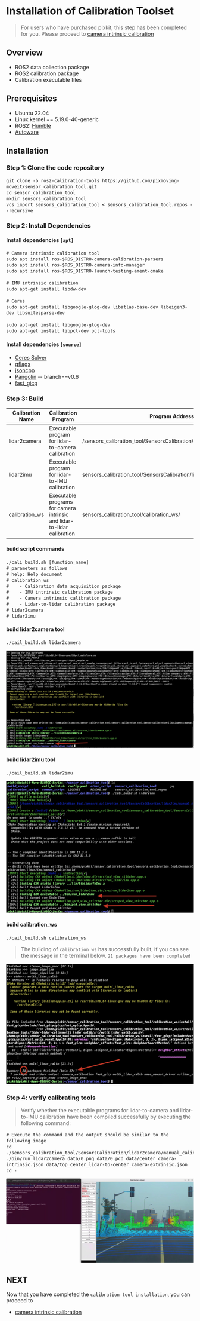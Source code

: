 # Installation of Calibration Toolset

> For users who have purchased pixkit, this step has been completed for you. Please proceed to [camera intrinsic calibration](./camera-intrisics-calibration.md)

## Overview
- ROS2 data collection package
- ROS2 calibration package
- Calibration executable files

## Prerequisites
- Ubuntu 22.04
- Linux kernel == 5.19.0-40-generic
- ROS2: [Humble](https://docs.ros.org/en/humble/index.html)
- [Autoware](https://github.com/pixmoving-moveit/Autoware/tree/feature/pixkit_sensors)


## Installation
### Step 1: Clone the code repository
```shell
git clone -b ros2-calibration-tools https://github.com/pixmoving-moveit/sensor_calibration_tool.git
cd sensor_calibration_tool
mkdir sensors_calibration_tool
vcs import sensors_calibration_tool < sensors_calibration_tool.repos --recursive
```

### Step 2: Install Dependencies

#### Install dependencies `[apt]`

```shell
# Camera intrinsic calibration tool
sudo apt install ros-$ROS_DISTRO-camera-calibration-parsers
sudo apt install ros-$ROS_DISTRO-camera-info-manager
sudo apt install ros-$ROS_DISTRO-launch-testing-ament-cmake

# IMU intrinsic calibration
sudo apt-get install libdw-dev 

# Ceres
sudo apt-get install libgoogle-glog-dev libatlas-base-dev libeigen3-dev libsuitesparse-dev

sudo apt-get install libgoogle-glog-dev
sudo apt-get install libpcl-dev pcl-tools
```

#### Install dependencies `[source]`
- [Ceres Solver](https://ceres-solver.googlesource.com/ceres-solver)
- [gflags](https://github.com/gflags/gflags)
- [jsoncpp](https://github.com/open-source-parsers/jsoncpp)
- [Pangolin](https://github.com/stevenlovegrove/Pangolin/tree/v0.6) -- branch==v0.6
- [fast_gicp](https://github.com/SMRT-AIST/fast_gicp)


### Step 3: Build

| Calibration Name | Calibration Program | Program Address |
|  ----  | ----  | ----  |
| lidar2camera | Executable program for lidar-to-camera calibration | /sensors_calibration_tool/SensorsCalibration/lidar2camera/manual_calib/ |
|lidar2imu|Executable program for lidar-to-IMU calibration|sensors_calibration_tool/SensorsCalibration/lidar2imu/manual_calib/ |
|calibration_ws|Executable programs for camera intrinsic and lidar-to-lidar calibration|sensors_calibration_tool/calibration_ws/ |

#### build script commands

``` shell
./cali_build.sh [function_name]
# parameters as follows
# help: Help document
# calibration_ws
#    - Calibration data acquisition package
#    - IMU intrinsic calibration package
#    - Camera intrinsic calibration package
#    - Lidar-to-lidar calibration package
# lidar2camera
# lidar2imu
```

#### build lidar2camera tool

```shell
./cail_build.sh lidar2camera
```
![](./image/install/SensorsCalibration_lidar2camera.jpg)

#### build lidar2imu tool

```shell
./cail_build.sh lidar2imu
```
![](./image/install/SensorsCalibration_lidar2imu.jpg)

#### build calibration_ws

```shell
./cail_build.sh calibration_ws
```

> The building of `calibration_ws` has successfully built, if you can see the message in the terminal below. `21 packages have been completed`

![](./image/install/ros2package_calibration_ws.jpg)

### Step 4: verify calibrating tools
> Verify whether the executable programs for lidar-to-camera and lidar-to-IMU calibration have been compiled successfully by executing the following command:

```shell
# Execute the command and the output should be similar to the following image
cd ./sensors_calibration_tool/SensorsCalibration/lidar2camera/manual_calib/
./bin/run_lidar2camera data/0.png data/0.pcd data/center_camera-intrinsic.json data/top_center_lidar-to-center_camera-extrinsic.json
cd -
```
![](./image/install/run_lidar2camera.jpg)

## NEXT

Now that you have completed the `calibration tool installation`, you can proceed to

- [camera intrinsic calibration](./camera-intrisics-calibration.md)